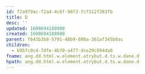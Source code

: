 ```yaml
---
id: f2a979ac-f2a4-4c6f-98f3-fcf512f383fb
title: D
desc: ''
updated: 1608694188980
created: 1608694188980
parent: f643b3b8-5791-48b9-808a-361af345b0ac
children:
  - b95fc0c4-7dfe-4b70-a477-dce29c894da6
fname: ang.dd.html.w.element.atrybut.d.ts.w.dane.d
hpath: ang.dd.html.w.element.atrybut.d.ts.w.dane.d
---
```



